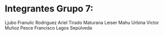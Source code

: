 # Integrantes Grupo 7:
Ljubo Franulic Rodriguez
Ariel Tirado Maturana
Leiser Mahu Urbina
Víctor Muñoz Pesce
Francisco Lagos Sepúlveda

